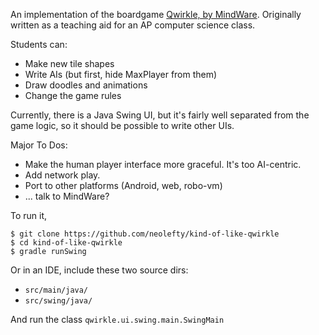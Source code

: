 An implementation of the boardgame [Qwirkle, by
MindWare](http://mindware.com/qwirkle-a2-32016.fltr).
Originally written as a teaching aid for an AP computer science class.

Students can:

  * Make new tile shapes
  * Write AIs (but first, hide MaxPlayer from them)
  * Draw doodles and animations
  * Change the game rules

Currently, there is a Java Swing UI, but it's fairly well separated
from the game logic, so it should be possible to write other UIs.

Major To Dos:

  * Make the human player interface more graceful.
    It's too AI-centric.
  * Add network play.
  * Port to other platforms (Android, web, robo-vm)
  * ... talk to MindWare?

To run it,

    $ git clone https://github.com/neolefty/kind-of-like-qwirkle
	$ cd kind-of-like-qwirkle
	$ gradle runSwing

Or in an IDE, include these two source dirs:

  * `src/main/java/`
  * `src/swing/java/`

And run the class `qwirkle.ui.swing.main.SwingMain`